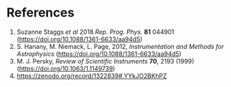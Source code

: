 # References

1. Suzanne Staggs _et al_ 2018 _Rep. Prog. Phys._ **81** 044901 (https://doi.org/10.1088/1361-6633/aa94d5)
2. S. Hanany, M. Niemack, L. Page, 2012, _Instrumentation and Methods for Astrophysics_ (https://doi.org/10.1088/1361-6633/aa94d5)
3. M. J. Persky, _Review of Scientific Instruments_ **70**, 2193 (1999) (https://doi.org/10.1063/1.1149739)
4. https://zenodo.org/record/1322839#.YYkJO2BKhPZ

